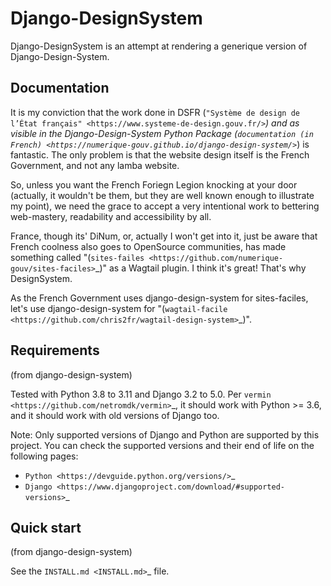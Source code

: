# Django-DesignSystem

Django-DesignSystem is an attempt at rendering a generique version of Django-Design-System. 

## Documentation

It is my conviction that the work done in DSFR (`"Système de design de l’État français" <https://www.systeme-de-design.gouv.fr/>`_)  and as visible in the Django-Design-System Python Package (`documentation (in French) <https://numerique-gouv.github.io/django-design-system/>`_) is fantastic. The only problem is that the website design itself is the French Government, and not any lamba website. 

So, unless you want the French Foriegn Legion knocking at your door (actually, it wouldn't be them, but they are well known enough to illustrate my point), we need the grace to accept a very intentional work to bettering web-mastery, readability and accessibility by all. 

France, though its' DiNum, or, actually I won't get into it, just be aware that French coolness also goes to OpenSource communities, has made something called "(`sites-failes <https://github.com/numerique-gouv/sites-faciles>`_)" as a Wagtail plugin. I think it's great! That's why DesignSystem.

As the French Government uses django-design-system for sites-faciles, let's use django-design-system for "(`wagtail-facile <https://github.com/chris2fr/wagtail-design-system>`_)".

## Requirements

(from django-design-system)

Tested with Python 3.8 to 3.11 and Django 3.2 to 5.0. Per `vermin <https://github.com/netromdk/vermin>`_, it should work with Python >= 3.6, and it should work with old versions of Django too.

Note: Only supported versions of Django and Python are supported by this project. You can check the supported versions and their end of life on the following pages:

- `Python <https://devguide.python.org/versions/>`_
- `Django <https://www.djangoproject.com/download/#supported-versions>`_

## Quick start

(from django-design-system)

See the `INSTALL.md <INSTALL.md>`_ file.
